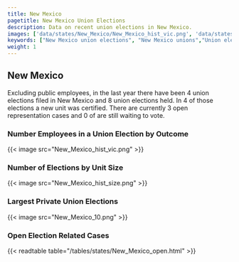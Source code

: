 ```yaml
---
title: New Mexico
pagetitle: New Mexico Union Elections
description: Data on recent union elections in New Mexico.
images: ['data/states/New_Mexico/New_Mexico_hist_vic.png', 'data/states/New_Mexico/New_Mexico_hist_size.png', 'data/states/New_Mexico/New_Mexico_10.png']
keywords: ["New Mexico union elections", "New Mexico unions","Union elections"]
weight: 1
---
```

##  New Mexico

Excluding public employees, in the last year there have been 4 union elections filed in New Mexico and 8 union elections held. In 4 of those elections a new unit was certified. There are currently 3 open representation cases and 0 of are still waiting to vote.

### Number Employees in a Union Election by Outcome
{{< image src="New_Mexico_hist_vic.png" >}}

### Number of Elections by Unit Size
{{< image src="New_Mexico_hist_size.png" >}}

### Largest Private Union Elections
{{< image src="New_Mexico_10.png" >}}

### Open Election Related Cases
{{< readtable table="/tables/states/New_Mexico_open.html" >}}

